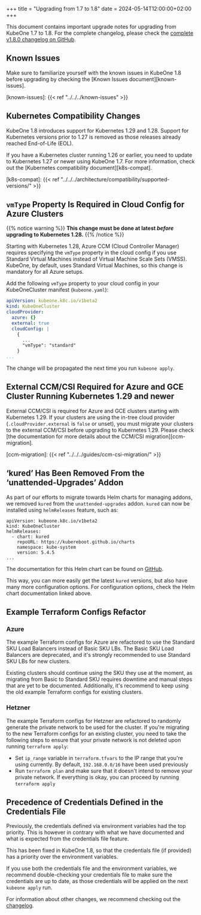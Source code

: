 +++
title = "Upgrading from 1.7 to 1.8"
date = 2024-05-14T12:00:00+02:00
+++

This document contains important upgrade notes for upgrading from KubeOne 1.7
to 1.8. For the complete changelog, please check the
[complete v1.8.0 changelog on GitHub][changelog].

[changelog]: https://github.com/kubermatic/kubeone/blob/main/CHANGELOG/CHANGELOG-1.8.md

## Known Issues

Make sure to familiarize yourself with the known issues in KubeOne 1.8 before
upgrading by checking the [Known Issues document][known-issues].

[known-issues]: {{< ref "../../../known-issues" >}}

## Kubernetes Compatibility Changes

KubeOne 1.8 introduces support for Kubernetes 1.29 and 1.28. Support for
Kubernetes versions prior to 1.27 is removed as those releases already
reached End-of-Life (EOL).

If you have a Kubernetes cluster running 1.26 or earlier, you need to update to
Kubernetes 1.27 or newer using KubeOne 1.7. For more information, check out
the [Kubernetes compatibility document][k8s-compat].

[k8s-compat]: {{< ref "../../../architecture/compatibility/supported-versions/" >}}

## `vmType` Property Is Required in Cloud Config for Azure Clusters

{{% notice warning %}}
**This change must be done at latest _before_ upgrading to Kubernetes 1.28.**
{{% /notice %}}

Starting with Kubernetes 1.28, Azure CCM (Cloud Controller Manager) requires
specifying the `vmType` property in the cloud config if you use Standard Virtual
Machines instead of Virtual Machine Scale Sets (VMSS). KubeOne, by default,
uses Standard Virtual Machines, so this change is mandatory for all
Azure setups.

Add the following `vmType` property to your cloud config in your KubeOneCluster
manifest (`kubeone.yaml`):

```yaml
apiVersion: kubeone.k8c.io/v1beta2
kind: KubeOneCluster
cloudProvider:
  azure: {}
  external: true
  cloudConfig: |
    {
      ...
      "vmType": "standard"
    }
...
```

The change will be propagated the next time you run `kubeone apply`.

## External CCM/CSI Required for Azure and GCE Cluster Running Kubernetes 1.29 and newer

External CCM/CSI is required for Azure and GCE clusters starting with Kubernetes
1.29. If your clusters are using the in-tree cloud provider (`.cloudProvider.external`
is `false` or unset), you must migrate your clusters to the external CCM/CSI before
upgrading to Kubernetes 1.29. Please check [the documentation for more details about
the CCM/CSI  migration][ccm-migration].

[ccm-migration]: {{< ref "../../../guides/ccm-csi-migration/" >}}

## ‘kured’ Has Been Removed From the ‘unattended-Upgrades’ Addon

As part of our efforts to migrate towards Helm charts for managing addons,
we removed `kured` from the `unattended-upgrades` addon. `kured` can now
be installed using `helmReleases` feature, such as:

```
apiVersion: kubeone.k8c.io/v1beta2
kind: KubeOneCluster
helmReleases:
  - chart: kured
    repoURL: https://kubereboot.github.io/charts
    namespace: kube-system
    version: 5.4.5
...
```

The documentation for this Helm chart can be found on [GitHub][kured-helm].

This way, you can more easily get the latest `kured` versions, but also have 
many more configuration options. For configuration options, check the Helm
chart documentation linked above.

[kured-helm]: https://github.com/kubereboot/charts/tree/main/charts/kured

## Example Terraform Configs Refactor

### Azure

The example Terraform configs for Azure are refactored to use the Standard SKU
Load Balancers instead of Basic SKU LBs. The Basic SKU Load Balancers are
deprecated, and it's strongly recommended to use Standard SKU LBs for new
clusters.

Existing clusters should continue using the SKU they use at the moment,
as migrating from Basic to Standard SKU requires downtime and manual steps
that are yet to be documented. Additionally, it's recommend to keep using
the old example Terraform configs for existing clusters.

### Hetzner

The example Terraform configs for Hetzner are refactored to randomly generate
the private network to be used for the cluster. If you're migrating to the new
Terraform configs for an existing cluster, you need to take the following steps
to ensure that your private network is not deleted upon running `terraform apply`:

- Set `ip_range` variable in `terraform.tfvars` to the IP range that you're using
  currently. By default, `192.168.0.0/16` have been used previously
- Run `terraform plan` and make sure that it doesn't intend to remove your private
  network. If everything is okay, you can proceed by running `terraform apply`

## Precedence of Credentials Defined in the Credentials File

Previously, the credentials defined via environment variables had the top priority.
This is however in contrary with what we have documented and what is expected from
the credentials file feature.

This has been fixed in KubeOne 1.8, so that the credentials file (if provided) has
a priority over the environment variables.

If you use both the credentials file and the environment variables, we recommend
double-checking your credentials file to make sure the credentials are up to date,
as those credentials will be applied on the next `kubeone apply` run.

For information about other changes, we recommend checking out the
[changelog][changelog].
